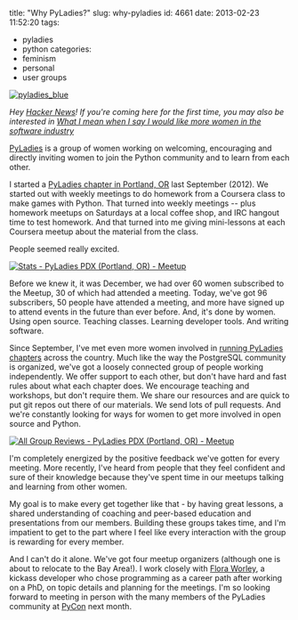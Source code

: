 title: "Why PyLadies?"
slug: why-pyladies
id: 4661
date: 2013-02-23 11:52:20
tags: 
- pyladies
- python
categories: 
- feminism
- personal
- user groups

[![pyladies_blue](http://www.chesnok.com/daily/wp-content/uploads/2013/02/pyladies_blue-300x300.png)](http://www.chesnok.com/daily/wp-content/uploads/2013/02/pyladies_blue.png)

_Hey [Hacker News](http://news.ycombinator.com/item?id=5271503)! If you're coming here for the first time, you may also be interested in [What I mean when I say I would like more women in the software industry](http://www.chesnok.com/daily/2012/05/11/what-i-mean-when-i-say-i-would-like-more-women-in-the-software-industry/)_

[PyLadies](http://pyladies.com) is a group of women working on welcoming, encouraging and directly inviting women to join the Python community and to learn from each other.

I started a [PyLadies chapter in Portland, OR](http://www.meetup.com/PyLadies-PDX/) last September (2012). We started out with weekly meetings to do homework from a Coursera class to make games with Python. That turned into weekly meetings -- plus homework meetups on Saturdays at a local coffee shop, and IRC hangout time to test homework. And that turned into me giving mini-lessons at each Coursera meetup about the material from the class.

People seemed really excited.

[![Stats - PyLadies PDX (Portland, OR) - Meetup](http://www.chesnok.com/daily/wp-content/uploads/2013/02/Stats-PyLadies-PDX-Portland-OR-Meetup-300x219.jpg)](http://www.chesnok.com/daily/wp-content/uploads/2013/02/Stats-PyLadies-PDX-Portland-OR-Meetup.jpg)

Before we knew it, it was December, we had over 60 women subscribed to the Meetup, 30 of which had attended a meeting. Today, we've got 96 subscribers, 50 people have attended a meeting, and more have signed up to attend events in the future than ever before. And, it's done by women. Using open source. Teaching classes. Learning developer tools. And writing software.

Since September, I've met even more women involved in [running PyLadies chapters](http://www.pyladies.com/locations/) across the country. Much like the way the PostgreSQL community is organized, we've got a loosely connected group of people working independently. We offer support to each other, but don't have hard and fast rules about what each chapter does. We encourage teaching and workshops, but don't require them. We share our resources and are quick to put git repos out there of our materials. We send lots of pull requests. And we're constantly looking for ways for women to get more involved in open source and Python.

[![All Group Reviews - PyLadies PDX (Portland, OR) - Meetup](http://www.chesnok.com/daily/wp-content/uploads/2013/02/All-Group-Reviews-PyLadies-PDX-Portland-OR-Meetup-300x224.jpg)](http://www.chesnok.com/daily/wp-content/uploads/2013/02/All-Group-Reviews-PyLadies-PDX-Portland-OR-Meetup.jpg)

I'm completely energized by the positive feedback we've gotten for every meeting. More recently, I've heard from people that they feel confident and sure of their knowledge because they've spent time in our meetups talking and learning from other women.

My goal is to make every get together like that - by having great lessons, a shared understanding of coaching and peer-based education and presentations from our members. Building these groups takes time, and I'm impatient to get to the part where I feel like every interaction with the group is rewarding for every member.

And I can't do it alone. We've got four meetup organizers (although one is about to relocate to the Bay Area!). I work closely with [Flora Worley](http://twitter.com/floraworley), a kickass developer who chose programming as a career path after working on a PhD, on topic details and planning for the meetings. I'm so looking forward to meeting in person with the many members of the PyLadies community at [PyCon](http://pycon.org) next month.

